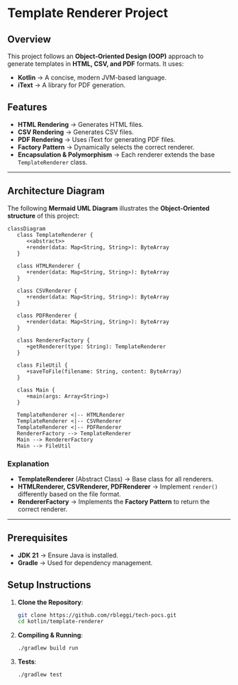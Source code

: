 # Template Renderer Project

## Overview

This project follows an **Object-Oriented Design (OOP)** approach to generate templates in **HTML, CSV, and PDF** formats. It uses:

- **Kotlin** → A concise, modern JVM-based language.
- **iText** → A library for PDF generation.

## Features

- **HTML Rendering** → Generates HTML files.  
- **CSV Rendering** → Generates CSV files.  
- **PDF Rendering** → Uses iText for generating PDF files.  
- **Factory Pattern** → Dynamically selects the correct renderer.  
- **Encapsulation & Polymorphism** → Each renderer extends the base `TemplateRenderer` class.  

---

## Architecture Diagram

The following **Mermaid UML Diagram** illustrates the **Object-Oriented structure** of this project:

```mermaid
classDiagram
   class TemplateRenderer {
      <<abstract>>
      +render(data: Map<String, String>): ByteArray
   }

   class HTMLRenderer {
      +render(data: Map<String, String>): ByteArray
   }

   class CSVRenderer {
      +render(data: Map<String, String>): ByteArray
   }

   class PDFRenderer {
      +render(data: Map<String, String>): ByteArray
   }

   class RendererFactory {
      +getRenderer(type: String): TemplateRenderer
   }

   class FileUtil {
      +saveToFile(filename: String, content: ByteArray)
   }

   class Main {
      +main(args: Array<String>)
   }

   TemplateRenderer <|-- HTMLRenderer
   TemplateRenderer <|-- CSVRenderer
   TemplateRenderer <|-- PDFRenderer
   RendererFactory --> TemplateRenderer
   Main --> RendererFactory
   Main --> FileUtil
```

### **Explanation**
- **TemplateRenderer** (Abstract Class) → Base class for all renderers.
- **HTMLRenderer, CSVRenderer, PDFRenderer** → Implement `render()` differently based on the file format.
- **RendererFactory** → Implements the **Factory Pattern** to return the correct renderer.

---

## Prerequisites

- **JDK 21** → Ensure Java is installed.
- **Gradle** → Used for dependency management.

## Setup Instructions

1. **Clone the Repository**:
   ```bash
   git clone https://github.com/rbleggi/tech-pocs.git
   cd kotlin/template-renderer
   ```

2. **Compiling & Running**:
   ```bash
   ./gradlew build run
   ```

3. **Tests**:
   ```sh
   ./gradlew test
   ```